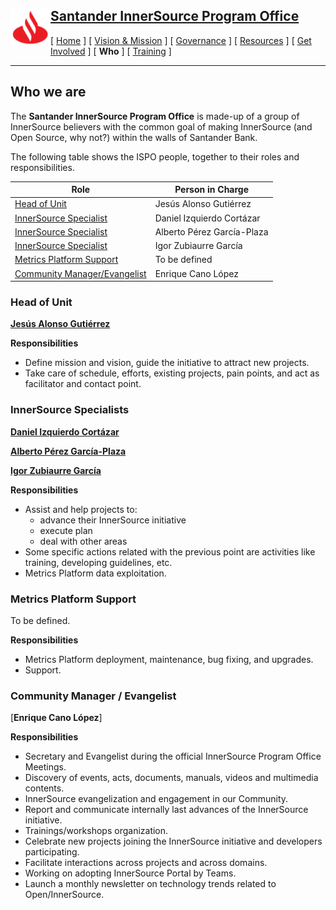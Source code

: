 <h2>
 <a href="/README.md">
   <img alt="Santander" src="/assets/img/santander.png" align="left" width="64" height="64" />
   Santander InnerSource Program Office
 </a>
</h2>

[ [Home](/README.md) ] [ [Vision & Mission](/doc/vision-and-mission.md) ] [ [Governance](/doc/governance.md) ] [ [Resources](/doc/resources.md) ] [ [Get Involved](/doc/get-involved.md) ] [ **Who** ] [ [Training](/doc/training.md) ]

---

## Who we are

The **Santander InnerSource Program Office** is made-up of a group of InnerSource believers with the common goal of making InnerSource (and Open Source, why not?) within the walls of Santander Bank.

The following table shows the ISPO people, together to their roles and responsibilities.

<table>
    <thead>
        <tr>
            <th>Role</th>
            <th>Person in Charge</th>
        </tr>
    </thead>
    <tbody>
        <tr>
            <td rowspan=1><a href="#head-of-unit">Head of Unit</a></td>
            <td rowspan=1>Jesús Alonso Gutiérrez</td>
        </tr>
        <tr>
            <td rowspan=1><a href="#innerSource-specialists">InnerSource Specialist</a></td>
            <td rowspan=1>Daniel Izquierdo Cortázar</td>
        </tr>
        <tr>
            <td rowspan=1><a href="#innerSource-specialists">InnerSource Specialist</a></td>
            <td rowspan=1>Alberto Pérez García-Plaza</td>
        </tr>
        <tr>
            <td rowspan=1><a href="#innerSource-specialists">InnerSource Specialist</a></td>
            <td rowspan=1>Igor Zubiaurre García</td>
        </tr>
           <tr>
            <td><a href="#metrics-platform-support">Metrics Platform Support</a></td>
            <td>To be defined</td>
        </tr>
        <tr>
            <td><a href="#community-manager--evangelist">Community Manager/Evangelist</td>
            <td>Enrique Cano López</td>
        </tr>
    </tbody>
</table>

### Head of Unit

[**Jesús Alonso Gutiérrez**](https://github.com/jesusalonsogut)

**Responsibilities**
* Define mission and vision, guide the initiative to attract new projects.
* Take care of schedule, efforts, existing projects, pain points, and act as facilitator and contact point.

### InnerSource Specialists

[**Daniel Izquierdo Cortázar**](https://github.com/dicortazar)

[**Alberto Pérez García-Plaza**](https://github.com/alpgarcia)

[**Igor Zubiaurre García**](https://github.com/fioddor)

**Responsibilities**
* Assist and help projects to:
  - advance their InnerSource initiative
  - execute plan
  - deal with other areas
* Some specific actions related with the previous point are activities like training, developing guidelines, etc.
* Metrics Platform data exploitation.

### Metrics Platform Support

To be defined.

**Responsibilities**
* Metrics Platform deployment, maintenance, bug fixing, and upgrades.
* Support.

### Community Manager / Evangelist

[**Enrique Cano López**]

**Responsibilities**
* Secretary and Evangelist during the official InnerSource Program Office Meetings.
* Discovery of events, acts, documents, manuals, videos and multimedia contents.
* InnerSource evangelization and engagement in our Community.
* Report and communicate internally last advances of the InnerSource initiative.
* Trainings/workshops organization.
* Celebrate new projects joining the InnerSource initiative and developers participating.
* Facilitate interactions across projects and across domains.
* Working on adopting InnerSource Portal by Teams.
* Launch a monthly newsletter on technology trends related to Open/InnerSource.
